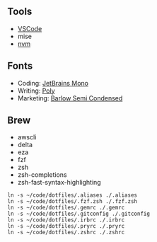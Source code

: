 Tools
-------
* [VSCode](https://code.visualstudio.com/)
* mise
* [nvm](https://github.com/nvm-sh/nvm)

Fonts
-----
* Coding: [JetBrains Mono](https://www.jetbrains.com/lp/mono/)
* Writing: [Poly](https://fonts.google.com/specimen/Poly)
* Marketing: [Barlow Semi Condensed](https://fonts.google.com/specimen/Barlow+Semi+Condensed)

Brew
----
* awscli
* delta
* eza
* fzf
* zsh
* zsh-completions
* zsh-fast-syntax-highlighting


```
ln -s ~/code/dotfiles/.aliases ./.aliases
ln -s ~/code/dotfiles/.fzf.zsh ./.fzf.zsh
ln -s ~/code/dotfiles/.gemrc ./.gemrc
ln -s ~/code/dotfiles/.gitconfig ./.gitconfig
ln -s ~/code/dotfiles/.irbrc ./.irbrc
ln -s ~/code/dotfiles/.pryrc ./.pryrc
ln -s ~/code/dotfiles/.zshrc ./.zshrc
```
